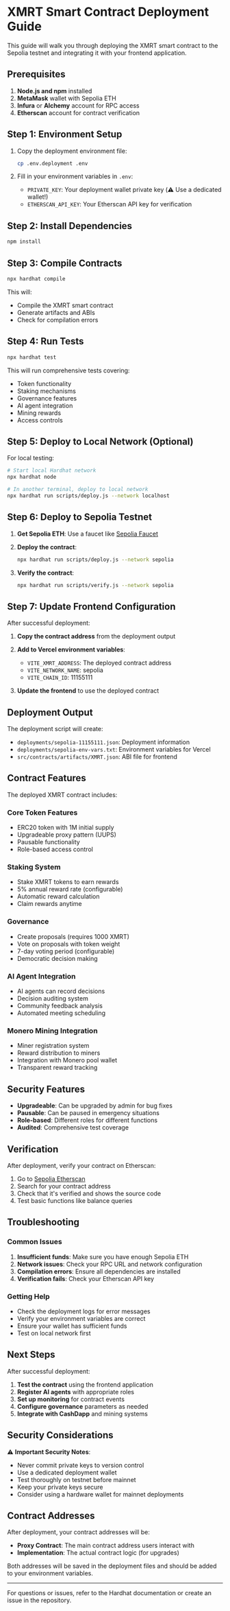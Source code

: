 # XMRT Smart Contract Deployment Guide

This guide will walk you through deploying the XMRT smart contract to the Sepolia testnet and integrating it with your frontend application.

## Prerequisites

1. **Node.js and npm** installed
2. **MetaMask** wallet with Sepolia ETH
3. **Infura** or **Alchemy** account for RPC access
4. **Etherscan** account for contract verification

## Step 1: Environment Setup

1. Copy the deployment environment file:
   ```bash
   cp .env.deployment .env
   ```

2. Fill in your environment variables in `.env`:
   - `PRIVATE_KEY`: Your deployment wallet private key (⚠️ Use a dedicated wallet!)
   - `ETHERSCAN_API_KEY`: Your Etherscan API key for verification

## Step 2: Install Dependencies

```bash
npm install
```

## Step 3: Compile Contracts

```bash
npx hardhat compile
```

This will:
- Compile the XMRT smart contract
- Generate artifacts and ABIs
- Check for compilation errors

## Step 4: Run Tests

```bash
npx hardhat test
```

This will run comprehensive tests covering:
- Token functionality
- Staking mechanisms
- Governance features
- AI agent integration
- Mining rewards
- Access controls

## Step 5: Deploy to Local Network (Optional)

For local testing:

```bash
# Start local Hardhat network
npx hardhat node

# In another terminal, deploy to local network
npx hardhat run scripts/deploy.js --network localhost
```

## Step 6: Deploy to Sepolia Testnet

1. **Get Sepolia ETH**: Use a faucet like [Sepolia Faucet](https://sepoliafaucet.com/)

2. **Deploy the contract**:
   ```bash
   npx hardhat run scripts/deploy.js --network sepolia
   ```

3. **Verify the contract**:
   ```bash
   npx hardhat run scripts/verify.js --network sepolia
   ```

## Step 7: Update Frontend Configuration

After successful deployment:

1. **Copy the contract address** from the deployment output
2. **Add to Vercel environment variables**:
   - `VITE_XMRT_ADDRESS`: The deployed contract address
   - `VITE_NETWORK_NAME`: sepolia
   - `VITE_CHAIN_ID`: 11155111

3. **Update the frontend** to use the deployed contract

## Deployment Output

The deployment script will create:

- `deployments/sepolia-11155111.json`: Deployment information
- `deployments/sepolia-env-vars.txt`: Environment variables for Vercel
- `src/contracts/artifacts/XMRT.json`: ABI file for frontend

## Contract Features

The deployed XMRT contract includes:

### Core Token Features
- ERC20 token with 1M initial supply
- Upgradeable proxy pattern (UUPS)
- Pausable functionality
- Role-based access control

### Staking System
- Stake XMRT tokens to earn rewards
- 5% annual reward rate (configurable)
- Automatic reward calculation
- Claim rewards anytime

### Governance
- Create proposals (requires 1000 XMRT)
- Vote on proposals with token weight
- 7-day voting period (configurable)
- Democratic decision making

### AI Agent Integration
- AI agents can record decisions
- Decision auditing system
- Community feedback analysis
- Automated meeting scheduling

### Monero Mining Integration
- Miner registration system
- Reward distribution to miners
- Integration with Monero pool wallet
- Transparent reward tracking

## Security Features

- **Upgradeable**: Can be upgraded by admin for bug fixes
- **Pausable**: Can be paused in emergency situations
- **Role-based**: Different roles for different functions
- **Audited**: Comprehensive test coverage

## Verification

After deployment, verify your contract on Etherscan:

1. Go to [Sepolia Etherscan](https://sepolia.etherscan.io/)
2. Search for your contract address
3. Check that it's verified and shows the source code
4. Test basic functions like balance queries

## Troubleshooting

### Common Issues

1. **Insufficient funds**: Make sure you have enough Sepolia ETH
2. **Network issues**: Check your RPC URL and network configuration
3. **Compilation errors**: Ensure all dependencies are installed
4. **Verification fails**: Check your Etherscan API key

### Getting Help

- Check the deployment logs for error messages
- Verify your environment variables are correct
- Ensure your wallet has sufficient funds
- Test on local network first

## Next Steps

After successful deployment:

1. **Test the contract** using the frontend application
2. **Register AI agents** with appropriate roles
3. **Set up monitoring** for contract events
4. **Configure governance** parameters as needed
5. **Integrate with CashDapp** and mining systems

## Security Considerations

⚠️ **Important Security Notes**:

- Never commit private keys to version control
- Use a dedicated deployment wallet
- Test thoroughly on testnet before mainnet
- Keep your private keys secure
- Consider using a hardware wallet for mainnet deployments

## Contract Addresses

After deployment, your contract addresses will be:

- **Proxy Contract**: The main contract address users interact with
- **Implementation**: The actual contract logic (for upgrades)

Both addresses will be saved in the deployment files and should be added to your environment variables.

---

For questions or issues, refer to the Hardhat documentation or create an issue in the repository.

